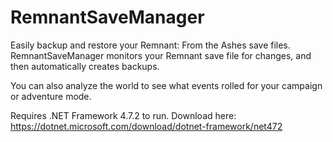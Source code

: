 # RemnantSaveManager
Easily backup and restore your Remnant: From the Ashes save files. RemnantSaveManager monitors your Remnant save file for changes, and then automatically creates backups.

You can also analyze the world to see what events rolled for your campaign or adventure mode.

Requires .NET Framework 4.7.2 to run. Download here:
https://dotnet.microsoft.com/download/dotnet-framework/net472
